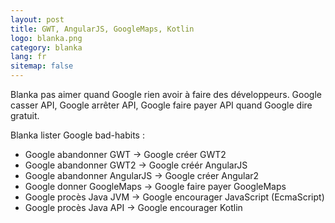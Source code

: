 ```yaml
---
layout: post
title: GWT, AngularJS, GoogleMaps, Kotlin
logo: blanka.png
category: blanka
lang: fr
sitemap: false
---
```


Blanka pas aimer quand Google rien avoir à faire des développeurs. Google casser API, Google arrêter API, Google faire payer API quand Google dire gratuit.

Blanka lister Google bad-habits :

* Google abandonner GWT -> Google créer GWT2
* Google abandonner GWT2 -> Google créér AngularJS
* Google abandonner AngularJS -> Google créer Angular2
* Google donner GoogleMaps -> Google faire payer GoogleMaps
* Google procès Java JVM -> Google encourager JavaScript (EcmaScript)
* Google procès Java API -> Google encourager Kotlin